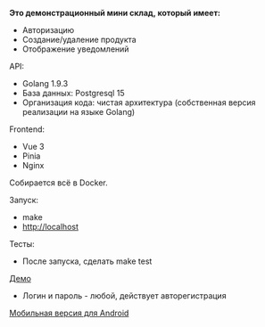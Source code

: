 **Это демонстрационный мини склад, который имеет:**
 
* Авторизацию
* Создание/удаление продукта
* Отображение уведомлений

API:

* Golang 1.9.3
* База данных: Postgresql 15
* Организация кода: чистая архитектура (собственная версия реализации на языке Golang)

Frontend:

* Vue 3
* Pinia
* Nginx

Собирается всё в Docker.

Запуск:

* make
* [http://localhost](http://localhost)

Тесты:

* После запуска, сделать make test

[Демо](https://demo-store.darkzar.uz)

* Логин и пароль - любой, действует авторегистрация

[Мобильная версия для Android](https://github.com/mdarkzar/demo_store/raw/main/mobile/demo_store_v1.apk)
